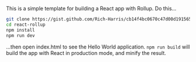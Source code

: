 This is a simple template for building a React app with Rollup. Do this...

```bash
git clone https://gist.github.com/Rich-Harris/cb14f4bc0670c47d00d191565be36bf0 react-rollup
cd react-rollup
npm install
npm run dev
```

...then open index.html to see the Hello World application. `npm run build` will build the app with React in production mode, and minify the result.
